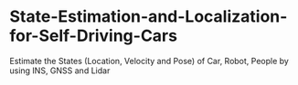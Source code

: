 # State-Estimation-and-Localization-for-Self-Driving-Cars
Estimate the States (Location, Velocity and Pose) of Car, Robot, People by using INS, GNSS and Lidar
